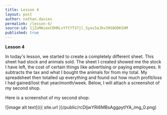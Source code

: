 ```yaml
---
title: Lesson 4
layout: post
author: nathan.davies
permalink: /lesson-4/
source-id: 1jZuMAieoCOHRLvYfCYT37jl_Syav3aJbv39S8ODKSHM
published: true
---
```

**Lesson 4**

In today's lesson, we started to create a completely different sheet. This sheet had stock and animals sold. The sheet I created showed me the stock I have left, the cost of certain things like advertising or paying employees. It subtracts the tax and what I bought the animals for from my total. My spreadsheet then totalled up everything and found out how much profit/loss I had gained/lost that year/month/week. Below, I will attach a screenshot of my second shop.

Here is a screenshot of my second shop:

![image alt text]({{ site.url }}/public/rcDljwYRi6MBsAggpytlYA_img_0.png)

